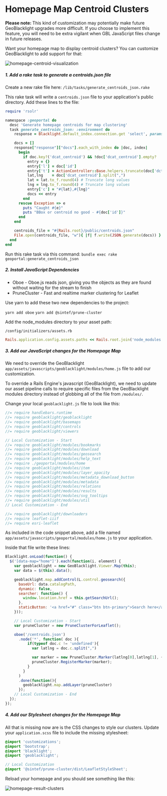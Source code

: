 # Homepage Map Centroid Clusters

<div class="note">
  <strong>Please note: </strong> This kind of customization may potentially make future GeoBlacklight upgrades more difficult. If you choose to implement this feature, you will need to be extra vigilant when GBL JavaScript files change in future releases.
</div>

Want your homepage map to display centroid clusters? You can customize GeoBlacklight to add support for that:

<img alt="homepage-centroid-visualization" src="https://user-images.githubusercontent.com/69827/190460417-861da2f8-9580-4903-8215-4dc10d7166cf.png"/>

##### 1. Add a rake task to generate a centroids.json file

Create a new rake file here:
`/lib/tasks/generate_centroids_json.rake`

This rake task will write a `centroids.json` file to your application's public directory. Add these lines to the file:

```ruby
require 'rsolr'

namespace :geoportal do
  desc 'Generate homepage centroids for map clustering'
  task generate_centroids_json: :environment do
    response = Blacklight.default_index.connection.get 'select', params: { q: "*:*", rows: '1000000' }

    docs = []
    response["response"]["docs"].each_with_index do |doc, index|
      begin
        if doc.key?('dcat_centroid') && !doc['dcat_centroid'].empty?
          entry = {}
          entry['l'] = doc['id']
          entry['t'] = ActionController::Base.helpers.truncate(doc['dct_title_s'], length: 50)
          lat,lng    = doc['dcat_centroid'].split(",")
          lat = lat.to_f.round(4) # Truncate long values
          lng = lng.to_f.round(4) # Truncate long values
          entry['c'] = "#{lat},#{lng}"
          docs << entry
        end
      rescue Exception => e
        puts "Caught #{e}"
        puts "BBox or centroid no good - #{doc['id']}"
      end
    end

    centroids_file = "#{Rails.root}/public/centroids.json"
    File.open(centroids_file, "w"){ |f| f.write(JSON.generate(docs)) }
  end
end

```

Run this rake task via this command: `bundle exec rake geoportal:generate_centroids_json`

##### 2. Install JavaScript Dependencies

* Oboe - Oboe.js reads json, giving you the objects as they are found without waiting for the stream to finish
* PruneCluster - Fast and realtime marker clustering for Leaflet

Use yarn to add these two new dependencies to the project:

`yarn add oboe`
`yarn add @sintef/prune-cluster`

Add the node_modules directory to your asset path:

`/config/initializers/assets.rb`

```ruby
Rails.application.config.assets.paths << Rails.root.join('node_modules')
```

##### 3. Add our JavaScript changes for the Homepage Map

We need to override the GeoBlacklight `app/assets/javascripts/geoblacklight/modules/home.js` file to add our customization.

To override a Rails Engine's javascript (GeoBlacklight), we need to update our asset pipeline calls to require specific files from the GeoBlacklight modules directory instead of globbing all of the file from `/modules/`.

Change your local `geoblacklight.js` file to look like this:

```javascript
//= require handlebars.runtime
//= require geoblacklight/geoblacklight
//= require geoblacklight/basemaps
//= require geoblacklight/controls
//= require geoblacklight/viewers

// Local Customization - Start
//= require geoblacklight/modules/bookmarks
//= require geoblacklight/modules/download
//= require geoblacklight/modules/geosearch
//= require geoblacklight/modules/help_text
//= require ./geoportal/modules/home
//= require geoblacklight/modules/item
//= require geoblacklight/modules/layer_opacity
//= require geoblacklight/modules/metadata_download_button
//= require geoblacklight/modules/metadata
//= require geoblacklight/modules/relations
//= require geoblacklight/modules/results
//= require geoblacklight/modules/svg_tooltips
//= require geoblacklight/modules/util
// Local Customization - End

//= require geoblacklight/downloaders
//= require leaflet-iiif
//= require esri-leaflet

```

As included in the code snippet above, add a file named `app/assets/javascripts/geoportal/modules/home.js` to your application.

Inside that file write these lines:

```javascript
Blacklight.onLoad(function() {
  $('[data-map="home"]').each(function(i, element) {
    var geoblacklight = new GeoBlacklight.Viewer.Map(this);
    var data = $(this).data();

    geoblacklight.map.addControl(L.control.geosearch({
      baseUrl: data.catalogPath,
      dynamic: false,
      searcher: function() {
        window.location.href = this.getSearchUrl();
      },
      staticButton: '<a href="#" class="btn btn-primary">Search here</a>'
    }));

    // Local Customization - Start
    var pruneCluster = new PruneClusterForLeaflet();

    oboe('/centroids.json')
      .node('*', function( doc ){
          if(typeof doc.c != 'undefined'){
            var latlng = doc.c.split(",")

            var marker = new PruneCluster.Marker(latlng[0],latlng[1], {popup: "<a href='/catalog/" + doc.l + "'>" + doc.t + "</a>"});
            pruneCluster.RegisterMarker(marker);
          }
        }
      )
      .done(function(){
        geoblacklight.map.addLayer(pruneCluster)
      });
    // Local Customization - End
  });
});

```

##### 4. Add our Stylesheet changes for the Homepage Map

All that is missing now are is the CSS changes to style our clusters. Update your `application.scss` file to include the missing stylesheet:

```scss
@import 'customizations';
@import 'bootstrap';
@import 'blacklight';
@import 'geoblacklight';

// Local Customization
@import '@sintef/prune-cluster/dist/LeafletStyleSheet';

```

Reload your homepage and you should see something like this:

<img alt='homepage-result-clusters' src='https://user-images.githubusercontent.com/69827/190491281-b320babf-4d6a-45c2-a2e2-a2f6c1fdb5d1.png'/>

